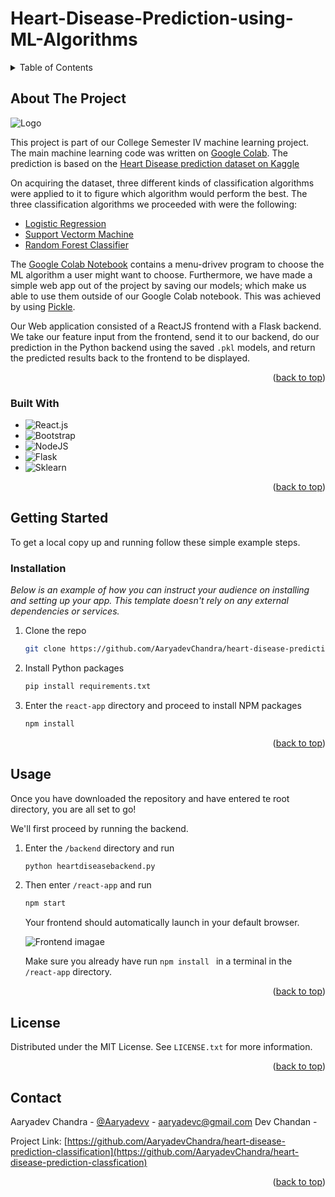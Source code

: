 # Heart-Disease-Prediction-using-ML-Algorithms


<div id="top"></div>
<!--
*** Thanks for checking out the Best-README-Template. If you have a suggestion
*** that would make this better, please fork the repo and create a pull request
*** or simply open an issue with the tag "enhancement".
*** Don't forget to give the project a star!
*** Thanks again! Now go create something AMAZING! :D
-->




<!-- PROJECT LOGO -->
<!-- <br />
<div align="center">
  <a href="https://github.com/othneildrew/Best-README-Template">
    <img src="https://imgur.com/UNOxdW7" alt="Logo" width="80" height="80">
  </a>

  <h3 align="center">Best-README-Template</h3>

  <p align="center">
    An awesome README template to jumpstart your projects!
    <br />
    <a href="https://github.com/othneildrew/Best-README-Template"><strong>Explore the docs »</strong></a>
    <br />
    <br />
    <a href="https://github.com/othneildrew/Best-README-Template">View Demo</a>
    ·
    <a href="https://github.com/othneildrew/Best-README-Template/issues">Report Bug</a>
    ·
    <a href="https://github.com/othneildrew/Best-README-Template/issues">Request Feature</a>
  </p>
</div> -->



<!-- TABLE OF CONTENTS -->
<details>
  <summary>Table of Contents</summary>
  <ol>
    <li>
      <a href="#about-the-project">About The Project</a>
      <ul>
        <li><a href="#built-with">Built With</a></li>
      </ul>
    </li>
    <li>
      <a href="#getting-started">Getting Started</a>
      <ul>
        <li><a href="#prerequisites">Prerequisites</a></li>
        <li><a href="#installation">Installation</a></li>
      </ul>
    </li>
    <li><a href="#usage">Usage</a></li>
    <li><a href="#license">License</a></li>
    <li><a href="#contact">Contact</a></li>
  </ol>
</details>



<!-- ABOUT THE PROJECT -->
## About The Project

![Logo](https://imgur.com/UNOxdW7.png)


This project is part of our College Semester IV machine learning project. The main machine learning code was written on [Google Colab](https://colab.research.google.com/drive/1splSxv4lArjGC1WXJCuVhGfMKn-HQBZ4?authuser=1#scrollTo=znFNntxszpUw&uniqifier=1). The prediction is based on the [Heart Disease prediction dataset on Kaggle](https://www.kaggle.com/datasets/sumaiyatasmeem/heart-disease-classification-dataset)

On acquiring the dataset, three different kinds of classification algorithms were applied to it to figure which algorithm would perform the best. The three classification algorithms we proceeded with were the following:

* [Logistic Regression](https://towardsdatascience.com/logistic-regression-detailed-overview-46c4da4303bc)
* [Support Vectorm Machine](https://www.javatpoint.com/machine-learning-support-vector-machine-algorithm)
* [Random Forest Classifier](https://www.javatpoint.com/machine-learning-random-forest-algorithm)

The [Google Colab Notebook](https://colab.research.google.com/drive/1splSxv4lArjGC1WXJCuVhGfMKn-HQBZ4?authuser=1#scrollTo=znFNntxszpUw&uniqifier=1) contains a menu-drivev program to choose the ML algorithm a user might want to choose. Furthermore, we have made a simple web app out of the project by saving our models; which make us able to use them outside of our Google Colab notebook. This was achieved by using [Pickle](https://practicaldatascience.co.uk/machine-learning/how-to-save-and-load-machine-learning-models-using-pickle). 

Our Web application consisted of a ReactJS frontend with a Flask backend. We take our feature input from the frontend, send it to our backend, do our prediction in the Python backend using the saved `.pkl` models, and return the predicted results back to the frontend to be displayed.


<p align="right">(<a href="#top">back to top</a>)</p>



### Built With

* ![React.js](https://upload.wikimedia.org/wikipedia/commons/thumb/a/a7/React-icon.svg/2300px-React-icon.svg.png|width=100px)
* ![Bootstrap](https://getbootstrap.com)
* ![NodeJS](https://nodejs.com)
* ![Flask](https://flask.palletsprojects.com/en/2.1.x/)
* ![Sklearn](https://scikit-learn.org/stable/)

<p align="right">(<a href="#top">back to top</a>)</p>



<!-- GETTING STARTED -->
## Getting Started
To get a local copy up and running follow these simple example steps.

### Installation

_Below is an example of how you can instruct your audience on installing and setting up your app. This template doesn't rely on any external dependencies or services._

1. Clone the repo
   ```sh
   git clone https://github.com/AaryadevChandra/heart-disease-prediction-classfication.git
   ```
2. Install Python packages
   ```sh
   pip install requirements.txt
   ```
3. Enter the `react-app` directory and proceed to install NPM packages
   ```sh
   npm install
   ```

<p align="right">(<a href="#top">back to top</a>)</p>



<!-- USAGE EXAMPLES -->
## Usage

Once you have downloaded the repository and have entered te root directory, you are all set to go!

We'll first proceed by running the backend.

1. Enter the `/backend` directory and run
    ```sh
    python heartdiseasebackend.py
    ```
2. Then enter `/react-app` and run 
    ```sh 
    npm start
    ```
    
     Your frontend should automatically launch in your default browser.
    
    ![Frontend imagae](https://imgur.com/gpWKcs8.png)
    
    Make sure you already have run ```npm install ``` in a terminal in the `/react-app` directory.
    
<p align="right">(<a href="#top">back to top</a>)</p>




<!-- LICENSE -->
## License

Distributed under the MIT License. See `LICENSE.txt` for more information.

<p align="right">(<a href="#top">back to top</a>)</p>



<!-- CONTACT -->
## Contact

Aaryadev Chandra - [@Aaryadevv](https://twitter.com/Aaryadevv) - aaryadevc@gmail.com
Dev Chandan - 

Project Link: [https://github.com/AaryadevChandra/heart-disease-prediction-classification](https://github.com/AaryadevChandra/heart-disease-prediction-classfication)

<p align="right">(<a href="#top">back to top</a>)</p>
